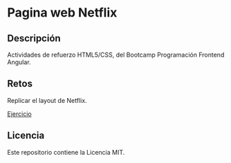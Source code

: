 # Pagina web Netflix

## Descripción

Actividades de refuerzo HTML5/CSS, del Bootcamp Programación Frontend Angular.

## Retos

Replicar el layout de Netflix.

[Ejercicio](https://carlesnacher.github.io/cnv-css-flex-buscadorgoogle-07112022/)

## Licencia

Este repositorio contiene la Licencia MIT.
